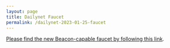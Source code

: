 ```yaml
---
layout: page
title: Dailynet Faucet
permalink: /dailynet-2023-01-25-faucet
---
```


[Please find the new Beacon-capable faucet by following this link](https://faucet.dailynet-2023-01-25.teztnets.xyz).
